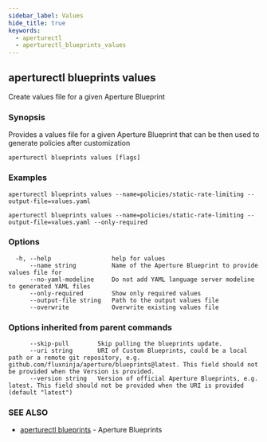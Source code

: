 ```yaml
---
sidebar_label: Values
hide_title: true
keywords:
  - aperturectl
  - aperturectl_blueprints_values
---
```


<!-- markdownlint-disable -->

## aperturectl blueprints values

Create values file for a given Aperture Blueprint

### Synopsis

Provides a values file for a given Aperture Blueprint that can be then used to generate policies after customization

```
aperturectl blueprints values [flags]
```

### Examples

```
aperturectl blueprints values --name=policies/static-rate-limiting --output-file=values.yaml

aperturectl blueprints values --name=policies/static-rate-limiting --output-file=values.yaml --only-required
```

### Options

```
  -h, --help                 help for values
      --name string          Name of the Aperture Blueprint to provide values file for
      --no-yaml-modeline     Do not add YAML language server modeline to generated YAML files
      --only-required        Show only required values
      --output-file string   Path to the output values file
      --overwrite            Overwrite existing values file
```

### Options inherited from parent commands

```
      --skip-pull        Skip pulling the blueprints update.
      --uri string       URI of Custom Blueprints, could be a local path or a remote git repository, e.g. github.com/fluxninja/aperture/blueprints@latest. This field should not be provided when the Version is provided.
      --version string   Version of official Aperture Blueprints, e.g. latest. This field should not be provided when the URI is provided (default "latest")
```

### SEE ALSO

- [aperturectl blueprints](/reference/aperturectl/blueprints/blueprints.md) - Aperture Blueprints
